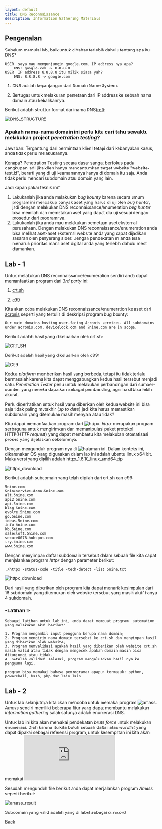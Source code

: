 ```yaml
---
layout: default
title: DNS Reconnaissance
description: Information Gathering Materials
---
```


## Pengenalan

Sebelum memulai lab, baik untuk dibahas terlebih dahulu tentang apa itu DNS?

```
USER: saya mau mengunjungin google.com, IP address nya apa?
    DNS: google.com -> 8.8.8.8 
USER: IP address 8.8.8.8 itu milik siapa yah?
    DNS: 8.8.8.8 -> google.com
```

1.  DNS adalah kepanjangan dari Domain Name System.

2.  Bertugas untuk melakukan pemetaan dari IP address ke sebuah nama domain atau kebalikannya.

Berikut adalah struktur format dari nama DNS([ref](https://www.jogjahost.co.id/blog/dns-server-adalah/)):

![DNS_STRUCTURE](pic/subdomain.webp)

### Apakah nama-nama domain ini perlu kita cari tahu sewaktu melakukan project _penetration testing_?

Jawaban:
Tergantung dari permintaan klien! tetapi dari kebanyakan kasus, anda tidak perlu melakukannya.

Kenapa?
Penetration Testing secara dasar sangat berfokus pada cangkupan jadi jika klien hanya mencantumkan target website "website-test.id", berarti yang di uji keamanannya hanya di domain itu saja. Anda tidak perlu mencari subdomain atau domain yang lain.

Jadi kapan pakai teknik ini?
1.  Lakukanlah jika anda melakukan _bug bounty_ karena secara umum program ini mencakup banyak aset yang harus di uji oleh _bug hunter_, jadi dengan melakukan DNS reconnaissance/enumeration _bug hunter_ bisa memilah dan memetakan aset yang dapat dia uji sesuai dengan prosedur dari programnya.
2.  Lakukanlah jika anda mau melakukan pemetaan aset eksternal perusahaan. Dengan melakukan DNS reconnaissance/enumeration anda bisa melihat aset-aset eksternal website anda yang dapat dijadikan sasaran oleh penyerang siber. Dengan pendekatan ini anda bisa menaruh prioritas mana aset digital anda yang terlebih dahulu mesti diamankan.

## Lab - 1

Untuk melakukan DNS reconnaissance/enumeration sendiri anda dapat memanfaatkan program dari _3rd party_ ini:

1.  [crt.sh](https://crt.sh/)

2.  [c99](https://subdomainfinder.c99.nl/)

Kita akan coba melakukan DNS reconnaissance/enumeration ke aset dari [acronis](https://hackerone.com/acronis?type=team) seperti yang tertulis di deskripsi program bug bounty:

```
Our main domains hosting user-facing Acronis services. All subdomains under acronis.com, devicelock.com and 5nine.com are in scope.
```

Berikut adalah hasil yang dikeluarkan oleh crt.sh:

![CRT_SH](pic/crt_sh.png)

Berikut adalah hasil yang dikeluarkan oleh c99:

![C99](pic/c99.png)

Kedua _platform_ memberikan hasil yang berbeda, tetapi itu tidak terlalu bermasalah karena kita dapat menggabungkan kedua hasil tersebut menjadi satu. _Penetration Tester_ perlu untuk melakukan perbandingan dari sumber-sumber yang mereka dapatkan sebagai pembanding, agar hasil bisa lebih akurat.

Perlu diperhatikan untuk hasil yang diberikan oleh kedua website ini bisa saja tidak paling mutakhir (_up to date_) jadi kita harus memastikan subdomain yang ditemukan masih menyala atau tidak?

Kita dapat memanfaatkan program dari ![httpx](https://github.com/projectdiscovery/httpx). _httpx_ merupakan program serbaguna untuk mengirimkan dan memanipulasi paket protokol HTTP(_HTTP request_) yang dapat membantu kita melakukan otomatisasi proses yang dijelaskan sebelumnya.

Dengan mengunduh program nya di ![halaman](https://github.com/projectdiscovery/httpx/releases) ini. Dalam konteks ini, dikarenakan OS yang digunakan dalam lab ini adalah ubuntu linux x64 bit. Maka versi yang dipilih adalah  httpx_1.6.10_linux_amd64.zip 

![httpx_download](pic/httpx.png)

Berikut adalah subdomain yang telah dipilah dari crt.sh dan c99:

```
5nine.com
5nineservice.demo.5nine.com
alt.5nine.com
api2.5nine.com
api.5nine.com
blog.5nine.com
evolve.5nine.com
go.5nine.com
ideas.5nine.com
info.5nine.com
kb.5nine.com
salesloft.5nine.com
secure0078.hubspot.com
try.5nine.com
www.5nine.com
```

Dengan menyimpan daftar subdomain tersebut dalam sebuah file kita dapat menjalankan program _httpx_ dengan parameter berikut:

```
./httpx -status-code -title -tech-detect -list 5nine.txt 
```

![httpx_download](pic/httpx_result.png)

Dari hasil yang diberikan oleh program kita dapat menarik kesimpulan dari 15 subdomain yang ditemukan oleh website tersebut yang masih aktif hanya 4 subdomain.

### -Latihan 1-
```
Sebagai latihan untuk lab ini, anda dapat membuat program _automation_ yang melakukan aksi berikut:

1. Program mengambil input pengguna berupa nama domain;
2. Program mengirim nama domain tersebut ke crt.sh dan menyimpan hasil yang diberikan oleh website;
3. Program memvalidasi apakah hasil yang diberikan oleh website crt.sh masih valid atau tidak dengan mengecek apakah domain masih bisa dikunjungi atau tidak.
4. Setelah validasi selesai, program mengeluarkan hasil nya ke pengguna lagi.

program bisa memakai bahasa pemrograman apapun termasuk: python, powershell, bash, php dan lain lain.
```

## Lab - 2
Untuk lab selanjutnya kita akan mencoba untuk memakai program ![amass](https://github.com/owasp-amass/amass/tree/master). _Amass_ sendiri memiliki beberapa fitur yang dapat membantu melakukan _information gathering_ salah satunya adalah enumerasi DNS.

Untuk lab ini kita akan memakai pendekatan _brute force_ untuk melakukan enumerasi. Oleh karena itu kita butuh sebuah daftar atau _wordlist_ yang dapat dipakai sebagai referensi program, untuk kesempatan ini kita akan memakai ![bugcrowd](https://github.com/danielmiessler/SecLists/blob/master/Discovery/DNS/bug-bounty-program-subdomains-trickest-inventory.txt)

Sesudah mengunduh file berikut anda dapat menjalankan program _Amass_ seperti berikut:

![amass_result](pic/amass.png)

Subdomain yang valid adalah yang di label sebagai _a_record_

[Back](./)